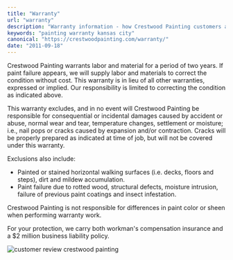 ```yaml
---
title: "Warranty"
url: "warranty"
description: "Warranty information - how Crestwood Painting customers are protected."
keywords: "painting warranty kansas city"
canonical: "https://crestwoodpainting.com/warranty/"
date: "2011-09-18"
---
```


Crestwood Painting warrants labor and material for a period of two years. If paint failure appears, we will supply labor and materials to correct the condition without cost. This warranty is in lieu of all other warranties, expressed or implied. Our responsibility is limited to correcting the condition as indicated above.

This warranty excludes, and in no event will Crestwood Painting be responsible for consequential or incidental damages caused by accident or abuse, normal wear and tear, temperature changes, settlement or moisture; i.e., nail pops or cracks caused by expansion and/or contraction. Cracks will be properly prepared as indicated at time of job, but will not be covered under this warranty.

Exclusions also include:

- Painted or stained horizontal walking surfaces (i.e. decks, floors and steps), dirt and mildew accumulation.
- Paint failure due to rotted wood, structural defects, moisture intrusion, failure of previous paint coatings and insect infestation.

Crestwood Painting is not responsible for differences in paint color or sheen when performing warranty work.

For your protection, we carry both workman's compensation insurance and a $2 million business liability policy.

![customer review crestwood painting](/images/Kara-H..jpg)

